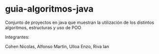 # guia-algoritmos-java

Conjunto de proyectos en java que muestran la utilización de los distintos algoritmos, estructuras y uso de POO

Integrantes:

Cohen Nicolas,
Alfonso Martin,
Ulloa Enzo,
Riva Ian
